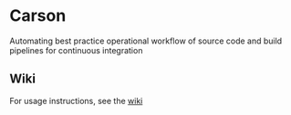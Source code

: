 # Carson
Automating best practice operational workflow of source code and build pipelines for continuous integration

## Wiki

For usage instructions, see the [wiki](https://github.com/Inhealthcare/carson/wiki)
